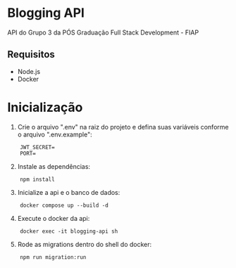 # Blogging API

API do Grupo 3 da PÓS Graduação Full Stack Development - FIAP

## Requisitos

- Node.js
- Docker

# Inicialização

1. Crie o arquivo ".env" na raiz do projeto e defina suas variáveis conforme o arquivo ".env.example":

```shell
    JWT_SECRET=
    PORT=
```

2. Instale as dependências:

```shell
    npm install
```

3. Inicialize a api e o banco de dados:

```shell
    docker compose up --build -d
```

4. Execute o docker da api:

```shell
    docker exec -it blogging-api sh
```

5. Rode as migrations dentro do shell do docker:

```shell
    npm run migration:run
```
